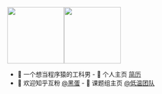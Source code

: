 <img align="" height="130px" src="https://github-readme-stats.vercel.app/api?username=Crownzhu&hide_title=true&hide_border=true&show_icons=true&include_all_commits=true&line_height=21&bg_color=0,EC6C6C,FFD479,FFFC79,73FA79&theme=graywhite&locale=cn" /><img align="" height="130px" src="https://github-readme-stats.vercel.app/api/top-langs/?username=Crownzhu&hide_title=true&hide_border=true&layout=compact&bg_color=0,73FA79,73FDFF,D783FF&theme=graywhite&locale=cn" />

- 🐧 一个想当程序猿的工科男               - 🌱 个人主页 <a href="https://heidan.cf/" target="_blank">简历</a>
- 🤔 欢迎知乎互粉 <a href="https://www.zhihu.com/people/zhucf1996" target="_blank">@黑蛋</a>               - 👬 课题组主页 <a href="http://cryost.cn/" target="_blank">@低温团队</a>
